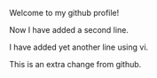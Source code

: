 Welcome to my github profile!

Now I have added a second line.

I have added yet another line using vi.

This is an extra change from github.
